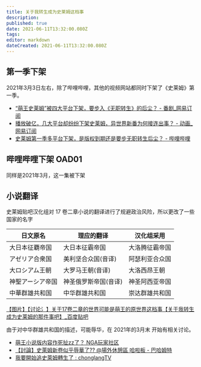 ```yaml
---
title: 关于我转生成为史莱姆这档事
description: 
published: true
date: 2021-06-11T13:32:00.080Z
tags: 
editor: markdown
dateCreated: 2021-06-11T13:32:00.080Z
---
```


## 第一季下架

2021年3月3日左右，除了哔哩哔哩，其他的视频网站都同时下架了《史莱姆》第一季。

+ [“萌王史莱姆”被四大平台下架，要步入《无职转生》的后尘？ - 番剧_网易订阅](https://web.archive.org/web/20210611100238/https://www.163.com/dy/article/G45EB1VE05353EKV.html)
+ [播放破亿，几大平台却纷纷下架史莱姆，异世界新番为何接连出事？ - 动画_网易订阅](https://web.archive.org/web/20210611101755/https://www.163.com/dy/article/G470B3A60529V3RH.html)
+ [史莱姆第一季多平台下架，是版权到期还是要步无职转生后尘？ - 哔哩哔哩](https://archive.is/I08XA "https://www.bilibili.com/read/cv10116334/")

## 哔哩哔哩下架 OAD01

同样是2021年3月，这一集被下架

## 小说翻译

史莱姆贴吧汉化组对 17 卷二章小说的翻译进行了规避政治风险，所以更改了一些国家的名字

| 日文原名         | 理应的翻译            | 汉化组采用     |
| ---------------- | -------------------- | -------------- |
| 大日本征覇帝国   | 大日本征霸帝国       | 大洛腾征霸帝国 |
| アゼリア合衆国   | 美利坚合众国(音译)   | 阿瑟利亚合众国 |
| 大ロシアム王朝   | 大罗马王朝(音译)     | 大洛西昂王朝   |
| 神聖アーシア帝国 | 神圣俄罗斯帝国(音译) | 神圣阿西亚帝国 |
| 中華群雄共和国   | 中华群雄共和国       | 崇达群雄共和国 |

[【图片】【讨论氵】关于17卷二章的世界可能是萌王的原世界这档事【关于我转生成为史莱姆的那件事吧】_百度贴吧](https://web.archive.org/web/20210611111807/https://tieba.baidu.com/p/7229008971)

由于对中华群雄共和国的描述，可能辱华，在 2021年的3月末 开始有相关讨论。

+ [萌王小说版内容作死扯zz了？ NGA玩家社区](https://archive.is/cp3iv "https://bbs.nga.cn/read.php?tid=26043550")
+ [【討論】史萊姆新卷似乎辱華了?? @場外休憩區 哈啦板 - 巴哈姆特](https://web.archive.org/web/20210611110010/https://forum.gamer.com.tw/C.php?bsn=60076&snA=6235873)
+ [我要開始追史萊姆轉生了 : chonglangTV](https://web.archive.org/web/20210611131803/https://old.reddit.com/r/chonglangTV/comments/mdfx76/%E6%88%91%E8%A6%81%E9%96%8B%E5%A7%8B%E8%BF%BD%E5%8F%B2%E8%90%8A%E5%A7%86%E8%BD%89%E7%94%9F%E4%BA%86/)
